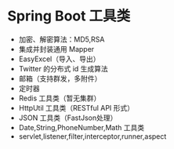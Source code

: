 # Spring Boot 工具类

- 加密、解密算法：MD5,RSA
- 集成并封装通用 Mapper
- EasyExcel（导入、导出）
- Twitter 的分布式 id 生成算法
- 邮箱（支持群发，多附件）
- 定时器
- Redis 工具类（暂无集群）
- HttpUtil 工具类（RESTful API 形式）
- JSON 工具类（FastJson处理）
- Date,String,PhoneNumber,Math 工具类
- servlet,listener,filter,interceptor,runner,aspect
